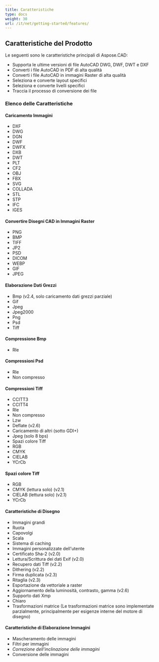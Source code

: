 ```yaml
---
title: Caratteristiche
type: docs
weight: 30
url: /it/net/getting-started/features/
---
```


## **Caratteristiche del Prodotto**
Le seguenti sono le caratteristiche principali di Aspose.CAD:

- Supporta le ultime versioni di file AutoCAD DWG, DWF, DWT e DXF
- Converti i file AutoCAD in PDF di alta qualità
- Converti i file AutoCAD in immagini Raster di alta qualità
- Seleziona e converte layout specifici
- Seleziona e converte livelli specifici
- Traccia il processo di conversione dei file

### **Elenco delle Caratteristiche**
#### **Caricamento Immagini**
- DXF
- DWG
- DGN
- DWF
- DWFX
- DXB
- DWT
- PLT
- CF2
- OBJ
- FBX
- SVG
- COLLADA
- STL
- STP
- IFC
- IGES

#### **Convertire Disegni CAD in Immagini Raster**
- PNG
- BMP
- TIFF
- JP2
- PSD
- DICOM
- WEBP
- GIF
- JPEG

#### **Elaborazione Dati Grezzi**
- Bmp (v2.4, solo caricamento dati grezzi parziale)
- Gif
- Jpeg
- Jpeg2000
- Png
- Psd
- Tiff

#### **Compressione Bmp**
- Rle

#### **Compressioni Psd**
- Rle
- Non compresso

#### **Compressioni Tiff**
- CCITT3
- CCITT4
- Rle
- Non compresso
- Lzw
- Deflate (v2.6)
- Caricamento di altri (sotto GDI+)
- Jpeg (solo 8 bps)
- Spazi colore Tiff
- RGB
- CMYK
- CIELAB
- YCrCb

#### **Spazi colore Tiff**
- RGB   
- CMYK (lettura solo) (v2.1)
- CIELAB (lettura solo) (v2.1)
- YCrCb

#### **Caratteristiche di Disegno**
- Immagini grandi   
- Ruota   
- Capovolgi   
- Scala   
- Sistema di caching   
- Immagini personalizzate dell'utente   
- Certificato Sha-2 (v2.0)
- Lettura/Scrittura dei dati Exif (v2.0)
- Recupero dati Tiff (v2.2)
- Dithering (v2.2)
- Firma duplicata (v2.3)
- Ritaglia (v2.3)
- Esportazione da vettoriale a raster   
- Aggiornamento della luminosità, contrasto, gamma (v2.6)
- Supporto dati Xmp
- Chiaro
- Trasformazioni matrice (Le trasformazioni matrice sono implementate parzialmente, principalmente per esigenze interne del motore di disegno)

#### **Caratteristiche di Elaborazione Immagini**
- Mascheramento delle immagini
- Filtri per immagini
- *Correzione dell'inclinazione delle immagini*
- Conversione delle immagini
